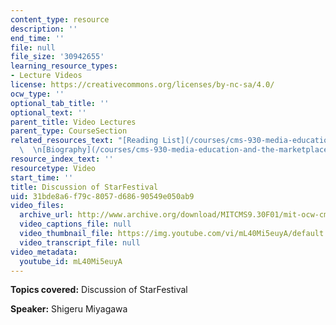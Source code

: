 ```yaml
---
content_type: resource
description: ''
end_time: ''
file: null
file_size: '30942655'
learning_resource_types:
- Lecture Videos
license: https://creativecommons.org/licenses/by-nc-sa/4.0/
ocw_type: ''
optional_tab_title: ''
optional_text: ''
parent_title: Video Lectures
parent_type: CourseSection
related_resources_text: "[Reading List](/courses/cms-930-media-education-and-the-marketplace-fall-2001/pages/readings)\
  \  \n[Biography](/courses/cms-930-media-education-and-the-marketplace-fall-2001/video_galleries/video-lectures/biography#sm)"
resource_index_text: ''
resourcetype: Video
start_time: ''
title: Discussion of StarFestival
uid: 31bde8a6-f79c-8057-d686-90549e050ab9
video_files:
  archive_url: http://www.archive.org/download/MITCMS9.30F01/mit-ocw-cms930-mit-miyagawa-03jul2003-220k.mp4
  video_captions_file: null
  video_thumbnail_file: https://img.youtube.com/vi/mL40Mi5euyA/default.jpg
  video_transcript_file: null
video_metadata:
  youtube_id: mL40Mi5euyA
---
```


**Topics covered:** Discussion of StarFestival

**Speaker:** Shigeru Miyagawa

